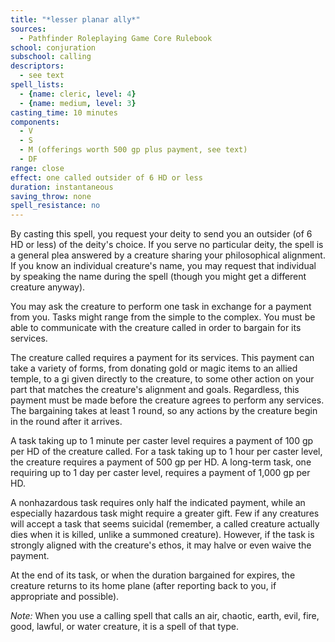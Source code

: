 ```yaml
---
title: "*lesser planar ally*"
sources:
  - Pathfinder Roleplaying Game Core Rulebook
school: conjuration
subschool: calling
descriptors:
  - see text
spell_lists:
  - {name: cleric, level: 4}
  - {name: medium, level: 3}
casting_time: 10 minutes
components:
  - V
  - S
  - M (offerings worth 500 gp plus payment, see text)
  - DF
range: close
effect: one called outsider of 6 HD or less
duration: instantaneous
saving_throw: none
spell_resistance: no
---
```


By casting this spell, you request your deity to send you an outsider (of 6 HD or less) of the deity's choice. If you serve no particular deity, the spell is a general plea answered by a creature sharing your philosophical alignment. If you know an individual creature's name, you may request that individual by speaking the name during the spell (though you might get a different creature anyway).

You may ask the creature to perform one task in exchange for a payment from you. Tasks might range from the simple to the complex. You must be able to communicate with the creature called in order to bargain for its services.

The creature called requires a payment for its services. This payment can take a variety of forms, from donating gold or magic items to an allied temple, to a gi  given directly to the creature, to some other action on your part that matches the creature's alignment and goals. Regardless, this payment must be made before the creature agrees to perform any services. The bargaining takes at least 1 round, so any actions by the creature begin in the round after it arrives.

A task taking up to 1 minute per caster level requires a payment of 100 gp per HD of the creature called. For a task taking up to 1 hour per caster level, the creature requires a payment of 500 gp per HD. A long-term task, one requiring up to 1 day per caster level, requires a payment of 1,000 gp per HD.

A nonhazardous task requires only half the indicated payment, while an especially hazardous task might require a greater gift. Few if any creatures will accept a task that seems suicidal (remember, a called creature actually dies when it is killed, unlike a summoned creature). However, if the task is strongly aligned with the creature's ethos, it may halve or even waive the payment.

At the end of its task, or when the duration bargained for expires, the creature returns to its home plane (after reporting back to you, if appropriate and possible).

*Note:* When you use a calling spell that calls an air, chaotic, earth, evil, fire, good, lawful, or water creature, it is a spell of that type.

